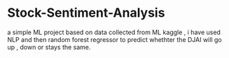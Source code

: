 # Stock-Sentiment-Analysis
a simple ML project based on data collected from ML kaggle , i have used NLP and then random forest regressor to predict whethter the DJAI will go up , down or stays the same.
